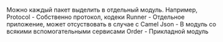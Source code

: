 Можно каждый пакет выделить в отдельный модуль. Например,
Protocol - Собственно протокол, кодеки
Runner - Отдельное приложение, может отсуствовать в случае с Camel
Json - В модуль со всякими вспомогательными сервисами
Order - Прикладной модуль